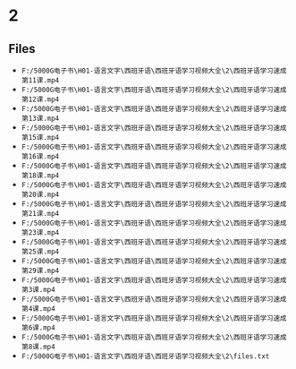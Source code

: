 # 2

## Files

- `F:/5000G电子书\H01-语言文字\西班牙语\西班牙语学习视频大全\2\西班牙语学习速成 第11课.mp4`
- `F:/5000G电子书\H01-语言文字\西班牙语\西班牙语学习视频大全\2\西班牙语学习速成 第12课.mp4`
- `F:/5000G电子书\H01-语言文字\西班牙语\西班牙语学习视频大全\2\西班牙语学习速成 第13课.mp4`
- `F:/5000G电子书\H01-语言文字\西班牙语\西班牙语学习视频大全\2\西班牙语学习速成 第15课.mp4`
- `F:/5000G电子书\H01-语言文字\西班牙语\西班牙语学习视频大全\2\西班牙语学习速成 第16课.mp4`
- `F:/5000G电子书\H01-语言文字\西班牙语\西班牙语学习视频大全\2\西班牙语学习速成 第18课.mp4`
- `F:/5000G电子书\H01-语言文字\西班牙语\西班牙语学习视频大全\2\西班牙语学习速成 第20课.mp4`
- `F:/5000G电子书\H01-语言文字\西班牙语\西班牙语学习视频大全\2\西班牙语学习速成 第21课.mp4`
- `F:/5000G电子书\H01-语言文字\西班牙语\西班牙语学习视频大全\2\西班牙语学习速成 第23课.mp4`
- `F:/5000G电子书\H01-语言文字\西班牙语\西班牙语学习视频大全\2\西班牙语学习速成 第25课.mp4`
- `F:/5000G电子书\H01-语言文字\西班牙语\西班牙语学习视频大全\2\西班牙语学习速成 第29课.mp4`
- `F:/5000G电子书\H01-语言文字\西班牙语\西班牙语学习视频大全\2\西班牙语学习速成 第3课.mp4`
- `F:/5000G电子书\H01-语言文字\西班牙语\西班牙语学习视频大全\2\西班牙语学习速成 第4课.mp4`
- `F:/5000G电子书\H01-语言文字\西班牙语\西班牙语学习视频大全\2\西班牙语学习速成 第6课.mp4`
- `F:/5000G电子书\H01-语言文字\西班牙语\西班牙语学习视频大全\2\西班牙语学习速成 第8课.mp4`
- `F:/5000G电子书\H01-语言文字\西班牙语\西班牙语学习视频大全\2\files.txt`
